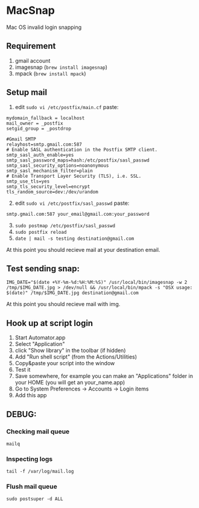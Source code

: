 # MacSnap
Mac OS invalid login snapping

## Requirement
1. gmail account
2. imagesnap (`brew install imagesnap`)
3. mpack (`brew install mpack`)

## Setup mail

1. edit `sudo vi /etc/postfix/main.cf` paste: 
```
mydomain_fallback = localhost
mail_owner = _postfix
setgid_group = _postdrop

#Gmail SMTP
relayhost=smtp.gmail.com:587
# Enable SASL authentication in the Postfix SMTP client.
smtp_sasl_auth_enable=yes
smtp_sasl_password_maps=hash:/etc/postfix/sasl_passwd
smtp_sasl_security_options=noanonymous
smtp_sasl_mechanism_filter=plain
# Enable Transport Layer Security (TLS), i.e. SSL.
smtp_use_tls=yes
smtp_tls_security_level=encrypt
tls_random_source=dev:/dev/urandom
```
2. edit `sudo vi /etc/postfix/sasl_passwd` paste:
```
smtp.gmail.com:587 your_email@gmail.com:your_password
```
3. `sudo postmap /etc/postfix/sasl_passwd`
4. `sudo postfix reload`
5. `date | mail -s testing destination@gmail.com`

At this point you should recieve mail at your destination email.

## Test sending snap:
```
IMG_DATE="$(date +%Y-%m-%d:%H:%M:%S)" /usr/local/bin/imagesnap -w 2 /tmp/$IMG_DATE.jpg > /dev/null && /usr/local/bin/mpack -s "OSX usage: $(date)" /tmp/$IMG_DATE.jpg destination@gmail.com
```

At this point you should recieve mail with img.

## Hook up at script login

1. Start Automator.app
2. Select "Application"
3. click "Show library" in the toolbar (if hidden)
4. Add "Run shell script" (from the Actions/Utilities)
5. Copy&paste your script into the window
6. Test it
7. Save somewhere, for example you can make an "Applications" folder in your HOME (you will get an your_name.app)
8. Go to System Preferences -> Accounts -> Login items
9. Add this app

## DEBUG:

### Checking mail queue

`mailq`

### Inspecting logs

`tail -f /var/log/mail.log`

### Flush mail queue

`sudo postsuper -d ALL`



